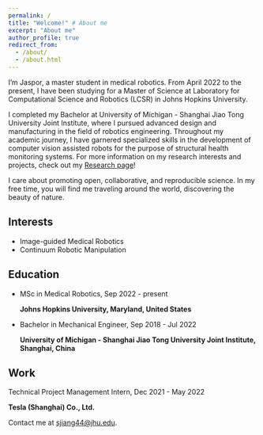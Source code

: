 ```yaml
---
permalink: /
title: "Welcome!" # About me
excerpt: "About me"
author_profile: true
redirect_from: 
  - /about/
  - /about.html
---
```

<!-- 
*Welcome!*
------ -->

I’m Jaspor, a master student in medical robotics. From April 2022 to the present, I have been studying for a Master of Science at Laboratory for Computational Science and Robotics (LCSR) in Johns Hopkins University.

I completed my Bachelor at University of Michigan - Shanghai Jiao Tong University Joint Institute, where I pursued advanced design and manufacturing in the field of robotics engineering. Throughout my academic journey, I have garnered specialized skills in the development of computer vision assisted robots for the purpose of structural health monitoring systems. For more information on my research interests and projects, check out my [Research page](https://academicpages.github.io/publications/)!

I care about promoting open, collaborative, and reproducible science. In my free time, you will find me traveling around the world, discovering the beauty of nature.


Interests
------
* Image-guided Medical Robotics
* Continuum Robotic Manipulation

Education
------

* MSc in Medical Robotics, Sep 2022 - present

  **Johns Hopkins University, Maryland, United States**

* Bachelor in Mechanical Engineer, Sep 2018 - Jul 2022

  **University of Michigan - Shanghai Jiao Tong University Joint Institute, Shanghai, China**

Work
------

  Technical Project Management Intern, Dec 2021 - May 2022

  **Tesla (Shanghai) Co., Ltd.**

<!-- How to edit your site's GitHub repository
------

Example: editing a markdown file for a talk
![Editing a markdown file for a talk](/images/editing-talk.png) -->

Contact me at sjiang44@jhu.edu.
